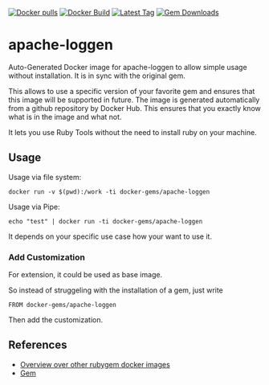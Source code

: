 [![Docker pulls](https://img.shields.io/docker/pulls/rubygem/apache-loggen.svg)](https://hub.docker.com/r/rubygem/apache-loggen/)
[![Docker Build](https://img.shields.io/docker/automated/rubygem/apache-loggen.svg)](https://hub.docker.com/r/rubygem/apache-loggen/)
[![Latest Tag](https://img.shields.io/github/tag/docker-rubygem/apache-loggen.svg)](https://hub.docker.com/r/rubygem/apache-loggen/)
[![Gem Downloads](https://img.shields.io/gem/dt/apache-loggen.svg)](https://rubygems.org/gems/apache-loggen/)
# apache-loggen

Auto-Generated Docker image for apache-loggen to allow simple usage without installation.
It is in sync with the original gem.

This allows to use a specific version of your favorite gem and ensures that this image will be supported in future.
The image is generated automatically from a github repository by Docker Hub.
This ensures that you exactly know what is in the image and what not.

It lets you use Ruby Tools without the need to install ruby on your machine.

## Usage

Usage via file system:

`docker run -v $(pwd):/work -ti docker-gems/apache-loggen`

Usage via Pipe:

`echo "test" | docker run -ti docker-gems/apache-loggen`

It depends on your specific use case how your want to use it.

### Add Customization

For extension, it could be used as base image.

So instead of struggeling with the installation of a gem, just write

`FROM docker-gems/apache-loggen`

Then add the customization.

## References

 - [Overview over other rubygem docker images](https://github.com/thinkbot/docker-rubygem)
 - [Gem](https://rubygems.org/gems/apache-loggen/)
